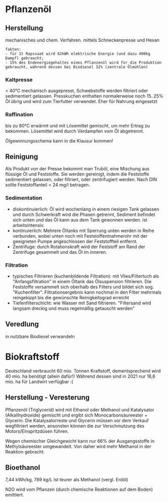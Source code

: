 # Pflanzenöl
## Herstellung
mechanisches und chem. Verfahren. mittels Schneckenpresse und Hexan

	fakten: 
	- für 1t Rapssaat wird 62kWh elektrische Energie (und dazu 400kg Dampf) gebraucht;  
	- 15% des Endenergiegehaltes eines Pflanzenöl wird für die Produktion gebraucht, während dessen bei Biodiesel 32% (zentrale Ölmühlen)

### Kaltpresse
< 40°C mechanisch ausgepresst, Schwebstoffe werden filtriert oder sedimentiert gelassen. Presskuchen enthalten normalerweise noch 15..25% Öl übrig und wird zum Tierfutter verwendet. Eher für Nahrung eingesetzt
### Raffination
bis zu 80°C erwärmt und mit Lösemittel gemischt, um mehr Ertrag zu bekommen. Lösemittel wird durch Verdampfen vom Öl abgetrennt.

Ölgewinnungsschema kann in die Klausur kommen!

## Reinigung
Als Produkt von der Presse bekommt man Truböl, eine Mischung aus flüssige Öl und Feststoffe. Sie werden gereinigt, indem die Feststoffe sedimentiert gelassen, oder filtriert, oder zentrifugiert werden. Nach DIN sollte Feststoffanteil < 24 mg/l betragen.

### Sedimentation
- diskontinuierlich: Öl wird wochenlang in einem riesigen Tank gelassen und durch Schwerkraft wird die Phasen getrennt, Sediment befindet sich unten und das Öl kann aus dem Tank gewonnen werden. ist arbeitsintensiv.
- kontinuierlich: Mehrere Öltanks mit Sperrung unten werden in Reihe verbunden, wobei unten noch mit Feststoffentnahmerohr mit der geeigneten Pumpe angeschlossen der Feststoffteil entfernt.
- Zentrifuge: durch Rotationskraft wird der Feststoff am Rand der Zentrifuge gesammelt und das Öl im inneren.

### Filtration
- typisches Filtrieren (kuchenbildende Filtration): mit Vlies/Filtertuch als "Anfangsfiltration" in einem Öltank das Ölsuspension filtrieren. Die Feststoffe versammelt sich oberhalb des Filters und bildet sich sog. "Kuchenfilter". Filtrationsergebnis kann nochmal in den Filter mehrmals reingekippt bis die gewünschte Reinigkeitsgrad erreicht
- Tiefenfilterschicht: wie Wasser mit Sand filtrieren. "Filtersand wird langsam dreckig und muss regelmäßig getauscht werden"
## Veredlung
in nutzbare Biodiesel verwandeln

# Biokraftstoff
Deutschland verbraucht 60 mio. Tonnen Kraftstoff, dementsprechend wird 40 mio. ha benötigt (allein dafür!) Während dessen sind in 2021 nur 16,6 mio. ha für Landwirt verfügbar :(

## Herstellung - Veresterung
Pflanzenöl (Triglycerid) wird mit Ethanol oder Methanol und Katalysator (Alkalihydroxide) gemischt und ergibt sich Monocarbonsäureester + Glycerin. Die Katalysatorreste und Glycerin müssen vor dem Verkauf wegfiltriert werden, ansonsten können die zur Verschmutzung des Motors/Einspritzdüsen führen.

Wegen chemischer Gleichgewicht kann nur 66% der Ausgangsstoffe in Methylsäureester umgewandelt. Von daher wird mehr Methanol in der Reaktion gebracht.

## Bioethanol
7,44 kWh/kg, 789 kg/L
ist teurer als Methanol (vergl. Erdöl)

N2O wird vom Pflanzen (durch chemische Reaktionen auf dem Boden) emittiert.
